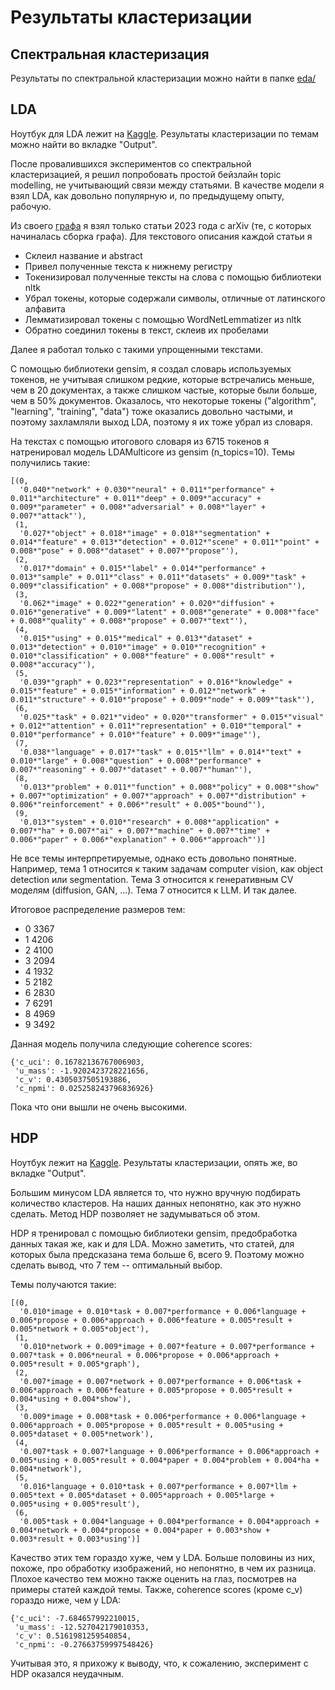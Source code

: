 # Результаты кластеризации

## Спектральная кластеризация
Результаты по спектральной кластеризации можно найти в папке [eda/](https://github.com/taiypeo/mlds-project/tree/main/eda)

## LDA
Ноутбук для LDA лежит на [Kaggle](https://www.kaggle.com/code/taiypeo/arxiv-lda/notebook). Результаты кластеризации по темам
можно найти во вкладке "Output".

После провалившихся экспериментов со спектральной кластеризацией, я решил попробовать простой бейзлайн topic modelling, не учитывающий
связи между статьями. В качестве модели я взял LDA, как довольно популярную и, по предыдущему опыту, рабочую.

Из своего [графа](https://github.com/taiypeo/mlds-project/tree/main/data) я взял только статьи 2023 года с arXiv (те, с которых начиналась сборка графа).
Для текстового описания каждой статьи я
- Склеил название и abstract
- Привел полученные текста к нижнему регистру
- Токенизировал полученные тексты на слова с помощью библиотеки nltk
- Убрал токены, которые содержали символы, отличные от латинского алфавита
- Лемматизировал токены с помощью WordNetLemmatizer из nltk
- Обратно соединил токены в текст, склеив их пробелами

Далее я работал только с такими упрощенными текстами.

С помощью библиотеки gensim, я создал словарь используемых токенов, не учитывая слишком редкие, которые встречались меньше, чем в 20 документах,
а также слишком частые, которые были больше, чем в 50% документов. Оказалось, что некоторые токены ("algorithm", "learning", "training", "data")
тоже оказались довольно частыми, и поэтому захламляли выход LDA, поэтому я их тоже убрал из словаря.

На текстах с помощью итогового словаря из 6715 токенов я натренировал модель LDAMulticore из gensim (n_topics=10). Темы получились такие:
```
[(0,
  '0.040*"network" + 0.030*"neural" + 0.011*"performance" + 0.011*"architecture" + 0.011*"deep" + 0.009*"accuracy" + 0.009*"parameter" + 0.008*"adversarial" + 0.008*"layer" + 0.007*"attack"'),
 (1,
  '0.027*"object" + 0.018*"image" + 0.018*"segmentation" + 0.014*"feature" + 0.013*"detection" + 0.012*"scene" + 0.011*"point" + 0.008*"pose" + 0.008*"dataset" + 0.007*"propose"'),
 (2,
  '0.017*"domain" + 0.015*"label" + 0.014*"performance" + 0.013*"sample" + 0.011*"class" + 0.011*"datasets" + 0.009*"task" + 0.009*"classification" + 0.008*"propose" + 0.008*"distribution"'),
 (3,
  '0.062*"image" + 0.022*"generation" + 0.020*"diffusion" + 0.016*"generative" + 0.009*"latent" + 0.008*"generate" + 0.008*"face" + 0.008*"quality" + 0.008*"propose" + 0.007*"text"'),
 (4,
  '0.015*"using" + 0.015*"medical" + 0.013*"dataset" + 0.013*"detection" + 0.010*"image" + 0.010*"recognition" + 0.010*"classification" + 0.008*"feature" + 0.008*"result" + 0.008*"accuracy"'),
 (5,
  '0.039*"graph" + 0.023*"representation" + 0.016*"knowledge" + 0.015*"feature" + 0.015*"information" + 0.012*"network" + 0.011*"structure" + 0.010*"propose" + 0.009*"node" + 0.009*"task"'),
 (6,
  '0.025*"task" + 0.021*"video" + 0.020*"transformer" + 0.015*"visual" + 0.012*"attention" + 0.011*"representation" + 0.010*"temporal" + 0.010*"performance" + 0.010*"feature" + 0.009*"image"'),
 (7,
  '0.038*"language" + 0.017*"task" + 0.015*"llm" + 0.014*"text" + 0.010*"large" + 0.008*"question" + 0.008*"performance" + 0.007*"reasoning" + 0.007*"dataset" + 0.007*"human"'),
 (8,
  '0.013*"problem" + 0.011*"function" + 0.008*"policy" + 0.008*"show" + 0.007*"optimization" + 0.007*"approach" + 0.007*"distribution" + 0.006*"reinforcement" + 0.006*"result" + 0.005*"bound"'),
 (9,
  '0.013*"system" + 0.010*"research" + 0.008*"application" + 0.007*"ha" + 0.007*"ai" + 0.007*"machine" + 0.007*"time" + 0.006*"paper" + 0.006*"explanation" + 0.006*"approach"')]
```

Не все темы интерпретируемые, однако есть довольно понятные. Например, тема 1 относится к таким задачам computer vision, как object detection или segmentation. Тема 3 относится к генеративным CV моделям (diffusion, GAN, ...).
Тема 7 относится к LLM. И так далее.

Итоговое распределение размеров тем:
- 0    3367
- 1    4206
- 2    4100
- 3    2094
- 4    1932
- 5    2182
- 6    2830
- 7    6291
- 8    4969
- 9    3492

Данная модель получила следующие coherence scores:
```
{'c_uci': 0.16782136767006903,
 'u_mass': -1.9202423728221656,
 'c_v': 0.4305037505193886,
 'c_npmi': 0.025258243796836926}
```

Пока что они вышли не очень высокими.

## HDP
Ноутбук лежит на [Kaggle](https://www.kaggle.com/code/taiypeo/arxiv-hdp). Результаты кластеризации, опять же, во вкладке "Output".

Большим минусом LDA является то, что нужно вручную подбирать количество кластеров. На наших данных непонятно, как это нужно сделать. Метод HDP позволяет не задумываться об этом.

HDP я тренировал с помощью библиотеки gensim, предобработка данных такая же, как и для LDA. Можно заметить, что статей, для которых была предсказана тема больше 6, всего 9. Поэтому
можно сделать вывод, что 7 тем -- оптимальный выбор.

Темы получаются такие:
```
[(0,
  '0.010*image + 0.010*task + 0.007*performance + 0.006*language + 0.006*propose + 0.006*approach + 0.006*feature + 0.005*result + 0.005*network + 0.005*object'),
 (1,
  '0.010*network + 0.009*image + 0.007*feature + 0.007*performance + 0.007*task + 0.006*neural + 0.006*propose + 0.006*approach + 0.005*result + 0.005*graph'),
 (2,
  '0.007*image + 0.007*network + 0.007*performance + 0.006*task + 0.006*approach + 0.006*feature + 0.005*propose + 0.005*result + 0.004*using + 0.004*show'),
 (3,
  '0.009*image + 0.008*task + 0.006*performance + 0.006*language + 0.006*approach + 0.005*propose + 0.005*result + 0.005*using + 0.005*dataset + 0.005*network'),
 (4,
  '0.007*task + 0.007*language + 0.006*performance + 0.006*approach + 0.005*using + 0.005*result + 0.004*paper + 0.004*problem + 0.004*ha + 0.004*network'),
 (5,
  '0.016*language + 0.010*task + 0.007*performance + 0.007*llm + 0.005*text + 0.005*dataset + 0.005*approach + 0.005*large + 0.005*using + 0.005*result'),
 (6,
  '0.005*task + 0.004*language + 0.004*performance + 0.004*approach + 0.004*network + 0.004*propose + 0.004*paper + 0.003*show + 0.003*result + 0.003*using')]
```

Качество этих тем гораздо хуже, чем у LDA. Больше половины из них, похоже, про обработку изображений, но непонятно, в чем их разница. Плохое качество тем можно также оценить на глаз,
посмотрев на примеры статей каждой темы. Также, coherence scores (кроме c_v) гораздо ниже, чем у LDA:
```
{'c_uci': -7.684657992210015,
 'u_mass': -12.527042179010353,
 'c_v': 0.5161981259540854,
 'c_npmi': -0.27663759997548426}
```

Учитывая это, я прихожу к выводу, что, к сожалению, эксперимент с HDP оказался неудачным.

